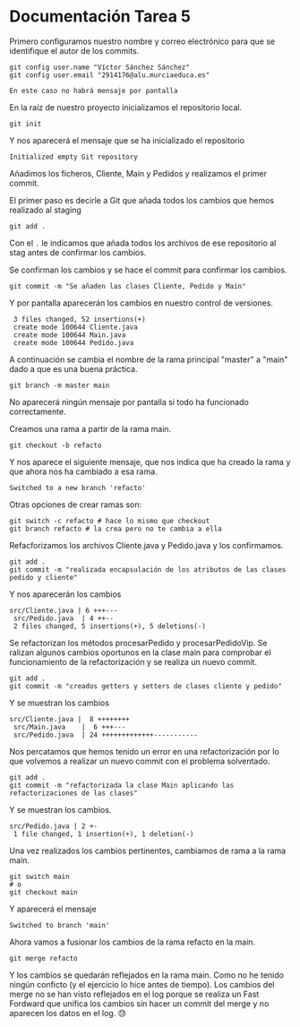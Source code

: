 # Documentación Tarea 5
Primero configuramos nuestro nombre y correo electrónico para que se identifique el autor de los commits.
```git
git config user.name "Víctor Sánchez Sánchez"
git config user.email "2914176@alu.murciaeduca.es"
```
`En este caso no habrá mensaje por pantalla`

En la raíz de nuestro proyecto inicializamos el repositorio local.

```git
git init
```
Y nos aparecerá el mensaje que se ha inicializado el repositorio

`Initialized empty Git repository`

Añadimos los ficheros, Cliente, Main y Pedidos y realizamos el primer commit.

El primer paso es decirle a Git que añada todos los cambios que hemos realizado al staging

```git 
git add .
```
Con el `.` le indicamos que añada todos los archivos de ese repositorio al stag antes de confirmar los cambios.

Se confirman los cambios y se hace el commit para confirmar los cambios.

```git
git commit -m "Se añaden las clases Cliente, Pedido y Main"
```
Y por pantalla aparecerán los cambios en nuestro control de versiones.

```[master (root-commit) f704703] Se añaden las clases Cliente, Pedido y Main
 3 files changed, 52 insertions(+)
 create mode 100644 Cliente.java
 create mode 100644 Main.java
 create mode 100644 Pedido.java
```
A continuación se cambia el nombre de la rama principal "master" a "main" dado a que es una buena práctica.
```git
git branch -m master main
```
No aparecerá ningún mensaje por pantalla si todo ha funcionado correctamente.

Creamos una rama a partir de la rama main.
```git
git checkout -b refacto
```
Y nos aparece el siguiente mensaje, que nos indica que ha creado la rama y que ahora nos ha cambiado a esa rama.

`Switched to a new branch 'refacto'`

Otras opciones de crear ramas son:
```git
git switch -c refacto # hace lo mismo que checkout
git branch refacto # la crea pero no te cambia a ella
```
Refacforizamos los archivos Cliente.java y Pedido.java y los confirmamos.
```git
git add .
git commit -m "realizada encapsulación de los atributos de las clases pedido y cliente"
```
Y nos aparecerán los cambios

```
src/Cliente.java | 6 +++---
 src/Pedido.java  | 4 ++--
 2 files changed, 5 insertions(+), 5 deletions(-)
```
Se refactorizan los métodos procesarPedido y procesarPedidoVip. Se ralizan algunos cambios oportunos en la clase main para comprobar el funcionamiento de la refactorización y se realiza un nuevo commit.
```git
git add .
git commit -m "creados getters y setters de clases cliente y pedido"
```
Y se muestran los cambios
```
src/Cliente.java |  8 ++++++++
 src/Main.java    |  6 +++---
 src/Pedido.java  | 24 +++++++++++++-----------
 ```
Nos percatamos que hemos tenido un error en una refactorización por lo que volvemos a realizar un nuevo commit con el problema solventado.
```git
git add .
git commit -m "refactorizada la clase Main aplicando las refactorizaciones de las clases"
```
Y se muestran los cambios.
```
src/Pedido.java | 2 +-
 1 file changed, 1 insertion(+), 1 deletion(-)
```
Una vez realizados los cambios pertinentes, cambiamos de rama a la rama main.
```git
git switch main
# o
git checkout main
```
Y aparecerá el mensaje
```
Switched to branch 'main'
```
Ahora vamos a fusionar los cambios de la rama refacto en la main.
```git
git merge refacto
```
Y los cambios se quedarán reflejados en la rama main. Como no he tenido ningún conficto (y el ejercicio lo hice antes de tiempo). Los cambios del merge no se han visto reflejados en el log porque se realiza un Fast Fordward que unifica los cambios sin hacer un commit del merge y no aparecen los datos en el log. 😓

